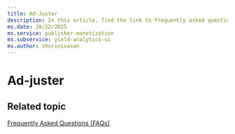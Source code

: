 ```yaml
---
title: Ad-Juster
description: In this article, find the link to frequently asked questions regarding Ad-Juster.
ms.date: 10/22/2025
ms.service: publisher-monetization
ms.subservice: yield-analytics-ui
ms.author: shsrinivasan
---
```


# Ad-juster

## Related topic

[Frequently Asked Questions (FAQs)](frequently-asked-questions-faqs.md)
